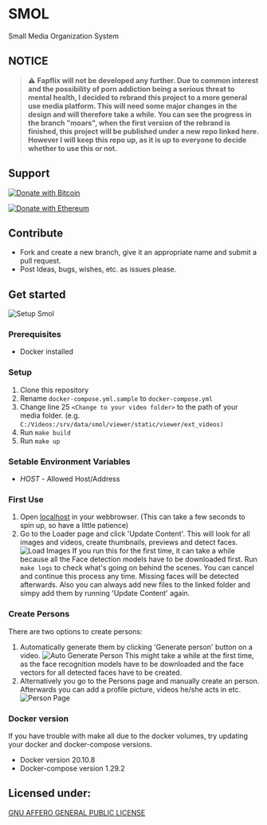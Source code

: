 # SMOL

Small Media Organization System

## NOTICE
> :warning: **Fapflix will not be developed any further. Due to common interest and the possibility of porn addiction being a serious threat to mental health, I decided to rebrand this project to a more general use media platform. This will need some major changes in the design and will therefore take a while. You can see the progress in the branch "moars", when the first version of the rebrand is finished, this project will be published under a new repo linked here. However I will keep this repo up, as it is up to everyone to decide whether to use this or not.**


## Support

[![Donate with Bitcoin](https://en.cryptobadges.io/badge/big/1GDoR1t9AQcB3KHymRgoE8iKnikaw8GwMh)](https://en.cryptobadges.io/donate/1GDoR1t9AQcB3KHymRgoE8iKnikaw8GwMh)

[![Donate with Ethereum](https://en.cryptobadges.io/badge/big/0x18ceee47b45b9a149b3f6940b1705530f3425ea1)](https://en.cryptobadges.io/donate/0x18ceee47b45b9a149b3f6940b1705530f3425ea1)

## Contribute

- Fork and create a new branch, give it an appropriate name and submit a pull request.
- Post Ideas, bugs, wishes, etc. as issues please. 

## Get started

![Setup Smol](https://github.com/EinAeffchen/smol2.0/blob/master/screenshots/main.png?raw=true)

###  Prerequisites
- Docker installed

### Setup
1. Clone this repository
2. Rename `docker-compose.yml.sample` to `docker-compose.yml`
3. Change line 25 `<Change to your video folder>` to the path of your media folder. (e.g. `C:/Videos:/srv/data/smol/viewer/static/viewer/ext_videos)`
2. Run `make build`
3. Run `make up`

### Setable Environment Variables
* *HOST* - Allowed Host/Address

### First Use
1. Open [localhost](http://localhost) in your webbrowser. (This can take a few seconds to spin up, so have a little patience)
2. Go to the Loader page and click 'Update Content'. This will look for all images and videos, create thumbnails, previews and detect faces.
![Load Images](https://github.com/EinAeffchen/smol2.0/blob/master/screenshots/loader.png?raw=true)
If you run this for the first time, it can take a while because all the Face detection models have to be downloaded first.
Run `make logs` to check what's going on behind the scenes.
You can cancel and continue this process any time. Missing faces will be detected afterwards. Also you can always add new files to the linked folder and simpy add them by running 'Update Content' again.

### Create Persons
There are two options to create persons:
1. Automatically generate them by clicking 'Generate person' button on a video.
![Auto Generate Person](https://github.com/EinAeffchen/smol2.0/blob/master/screenshots/video.png?raw=true)
This might take a while at the first time, as the face recognition models have to be downloaded and the face vectors for all detected faces have to be created.
2. Alternatively you go to the Persons page and manually create an person. Afterwards you can add a profile picture, videos he/she acts in etc.
![Person Page](https://github.com/EinAeffchen/smol2.0/blob/master/screenshots/person.png?raw=true)

### Docker version
If you have trouble with make all due to the docker volumes, try updating your docker and docker-compose versions.
* Docker version 20.10.8
* Docker-compose version 1.29.2

## Licensed under: 
[GNU AFFERO GENERAL PUBLIC LICENSE](./LICENSE.md)
